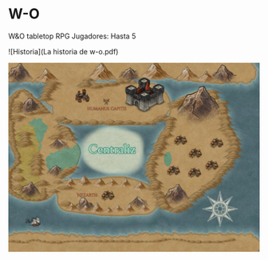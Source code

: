 # W-O
W&amp;O tabletop RPG
Jugadores: Hasta 5

![Historia](La historia de w-o.pdf)


![map](Map.jfif)
